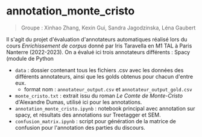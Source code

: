 # annotation_monte_cristo

> Groupe : Xinhao Zhang, Kexin Gui, Sandra Jagodzinska, Léna Gaubert

Il s'agit du projet d'évaluation d'annotateurs automatiques réalisé lors du cours *Enrichissement de corpus* donné par Iris Taravella en M1 TAL à Paris Nanterre (2022-2023). 
On a évalué ici trois annotateurs différents : Spacy (module de Python

- `data` : dossier contenant tous les fichiers .csv avec les données des différents annotateurs, ainsi que les golds obtenus pour chacun d'entre eux.
	- format nom : `annotateur_output.csv` et `annotateur_output_gold.csv`
- `monte_cristo.txt` : extrait issu du roman *Le Comte de Monte-Cristo* d'Alexandre Dumas, utilisé ici pour les annotations.
- `annotation_monte_cristo.ipynb` : notebook principal avec annotation sur spacy, et résultats des annotations sur Treetagger et SEM.
- `confusion_matrix.ipynb` : script pour génération de la matrice de confusion pour l'annotation des parties du discours.

